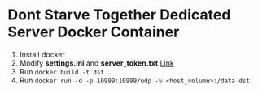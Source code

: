 # Dont Starve Together Dedicated Server Docker Container

1. Install docker
2. Modify **settings.ini** and **server_token.txt** [Link](http://dont-starve-game.wikia.com/wiki/Guides/Don%E2%80%99t_Starve_Together_Dedicated_Servers)
3. Run `docker build -t dst .`
4. Run `docker run -d -p 10999:10999/udp -v <host_volume>:/data dst`